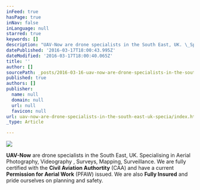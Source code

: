 ```yaml
---
inFeed: true
hasPage: true
inNav: false
inLanguage: null
starred: true
keywords: []
description: "UAV-Now are drone specialists in the South East, UK. \_Specialising in Aerial Photography, Videography , Surveys, Mapping, Surveillance.\_We are fully certified with the Civil Aviation Authortity (CAA) and have a current Permission for Aerial Work (PFAW) issued. \_We are also fully insured and pride ourselves on planning and safety."
datePublished: '2016-03-17T18:00:43.995Z'
dateModified: '2016-03-17T18:00:40.065Z'
title: ''
author: []
sourcePath: _posts/2016-03-16-uav-now-are-drone-specialists-in-the-south-east-uk-specia.md
published: true
authors: []
publisher:
  name: null
  domain: null
  url: null
  favicon: null
url: uav-now-are-drone-specialists-in-the-south-east-uk-specia/index.html
_type: Article

---
```

![](https://the-grid-user-content.s3-us-west-2.amazonaws.com/f257f7b7-9f27-4194-9355-e3044ff6aeb5.jpg)

**UAV-Now** are drone specialists in the South East, UK.  Specialising in Aerial Photography, Videography , Surveys, Mapping, Surveillance. We are fully certified with the **Civil Aviation Authortity** (CAA) and have a current **Permission for Aerial Work** (PFAW) issued.  We are also **Fully Insured** and pride ourselves on planning and safety.